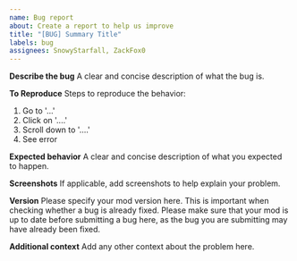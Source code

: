 ```yaml
---
name: Bug report
about: Create a report to help us improve
title: "[BUG] Summary Title"
labels: bug
assignees: SnowyStarfall, ZackFox0
---
```


**Describe the bug**
A clear and concise description of what the bug is.

**To Reproduce**
Steps to reproduce the behavior:

1. Go to '...'
2. Click on '....'
3. Scroll down to '....'
4. See error

**Expected behavior**
A clear and concise description of what you expected to happen.

**Screenshots**
If applicable, add screenshots to help explain your problem.

**Version**
Please specify your mod version here. This is important when checking whether a bug is already fixed. Please make sure that your mod is up to date before submitting a bug here, as the bug you are submitting may have already been fixed.

**Additional context**
Add any other context about the problem here.
